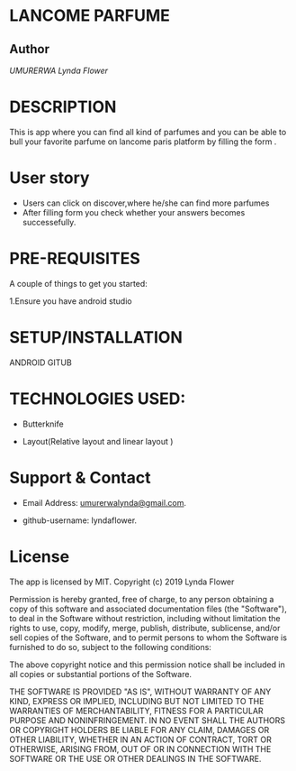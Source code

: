 # LANCOME PARFUME 
## Author 

*UMURERWA Lynda Flower*

# DESCRIPTION

This is app where you can find all kind of parfumes and you can be able to bull your favorite parfume on lancome paris platform by filling the form .
# User story

* Users can click on discover,where he/she can find more parfumes 
* After filling form you check whether your answers becomes successefully.


# PRE-REQUISITES

A couple of things to get you started:

1.Ensure you have android studio 

# SETUP/INSTALLATION
ANDROID
GITUB

# TECHNOLOGIES USED:

* Butterknife

* Layout(Relative layout and linear layout )

# Support & Contact
  
*  Email Address: umurerwalynda@gmail.com.
  
* github-username: lyndaflower.


# License

The app is licensed by MIT. Copyright (c) 2019 Lynda Flower





Permission is hereby granted, free of charge, to any person obtaining a copy
of this software and associated documentation files (the "Software"), to deal
in the Software without restriction, including without limitation the rights
to use, copy, modify, merge, publish, distribute, sublicense, and/or sell
copies of the Software, and to permit persons to whom the Software is
furnished to do so, subject to the following conditions:

The above copyright notice and this permission notice shall be included in all
copies or substantial portions of the Software.

THE SOFTWARE IS PROVIDED "AS IS", WITHOUT WARRANTY OF ANY KIND, EXPRESS OR
IMPLIED, INCLUDING BUT NOT LIMITED TO THE WARRANTIES OF MERCHANTABILITY,
FITNESS FOR A PARTICULAR PURPOSE AND NONINFRINGEMENT. IN NO EVENT SHALL THE
AUTHORS OR COPYRIGHT HOLDERS BE LIABLE FOR ANY CLAIM, DAMAGES OR OTHER
LIABILITY, WHETHER IN AN ACTION OF CONTRACT, TORT OR OTHERWISE, ARISING FROM,
OUT OF OR IN CONNECTION WITH THE SOFTWARE OR THE USE OR OTHER DEALINGS IN THE
SOFTWARE.

